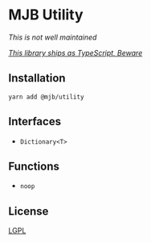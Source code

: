 # MJB Utility

_This is not well maintained_

[_This library ships as TypeScript, Beware_](https://gist.github.com/bennett000/a26dfc8cf15e5d97139e41b0711f3fe0#file-the-case-for-shipping-ts-as-ts-md 'Why Ship TS as TS')

## Installation

`yarn add @mjb/utility`

## Interfaces

- `Dictionary<T>`

## Functions

- `noop`

## License

[LGPL](./LICENSE 'Lesser GNU Public License')
